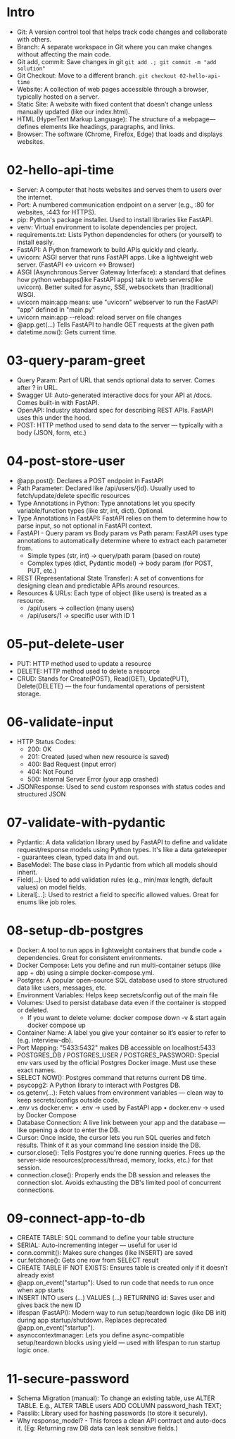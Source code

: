 # Intro
- Git: A version control tool that helps track code changes and collaborate with others.
- Branch: A separate workspace in Git where you can make changes without affecting the main code.
- Git add, commit: Save changes in git `git add .; git commit -m "add solution"`
- Git Checkout: Move to a different branch. `git checkout 02-hello-api-time`
- Website: A collection of web pages accessible through a browser, typically hosted on a server.
- Static Site: A website with fixed content that doesn’t change unless manually updated (like our index.html).
- HTML (HyperText Markup Language): The structure of a webpage—defines elements like headings, paragraphs, and links.
- Browser: The software (Chrome, Firefox, Edge) that loads and displays websites.

# 02-hello-api-time
- Server: A computer that hosts websites and serves them to users over the internet.
- Port: A numbered communication endpoint on a server (e.g., :80 for websites, :443 for HTTPS).
- pip: Python's package installer. Used to install libraries like FastAPI.
- venv: Virtual environment to isolate dependencies per project.
- requirements.txt: Lists Python dependencies for others (or yourself) to install easily.
- FastAPI: A Python framework to build APIs quickly and clearly.
- uvicorn: ASGI server that runs FastAPI apps. Like a lightweight web server. (FastAPI ↔ uvicorn ↔ Browser)
- ASGI (Asynchronous Server Gateway Interface): a standard that defines how python webapps(like FastAPI apps) talk to web servers(like uvicorn). Better suited for async, SSE, websockets than (traditional) WSGI.
- uvicorn main:app means: use "uvicorn" webserver to run the FastAPI "app" defined in "main.py"
- uvicorn main:app --reload: reload server on file changes
- @app.get(...)	Tells FastAPI to handle GET requests at the given path
- datetime.now(): Gets current time.

# 03-query-param-greet
- Query Param: Part of URL that sends optional data to server. Comes after ? in URL.
- Swagger UI:	Auto-generated interactive docs for your API at /docs. Comes built-in with FastAPI.
- OpenAPI:	Industry standard spec for describing REST APIs. FastAPI uses this under the hood.
- POST: HTTP method used to send data to the server — typically with a body (JSON, form, etc.)

# 04-post-store-user
- @app.post(): Declares a POST endpoint in FastAPI
- Path Parameter: Declared like /api/users/{id}. Usually used to fetch/update/delete specific resources
- Type Annotations in Python: Type annotations let you specify variable/function types (like str, int, dict). Optional. 
- Type Annotations in FastAPI: FastAPI relies on them to determine how to parse input, so not optional in FastAPI context.
- FastAPI - Query param vs Body param vs Path param: FastAPI uses type annotations to automatically determine where to extract each parameter from.
	- Simple types (str, int) → query/path param (based on route)
	- Complex types (dict, Pydantic model) → body param (for POST, PUT, etc.)
- REST (Representational State Transfer): A set of conventions for designing clean and predictable APIs around resources.
- Resources & URLs: Each type of object (like users) is treated as a resource.
    - /api/users → collection (many users)
    - /api/users/1 → specific user with ID 1

# 05-put-delete-user
- PUT: HTTP method used to update a resource
- DELETE: HTTP method used to delete a resource
- CRUD: Stands for Create(POST), Read(GET), Update(PUT), Delete(DELETE) — the four fundamental operations of persistent storage.

# 06-validate-input
- HTTP Status Codes: 
	- 200: OK
	- 201: Created (used when new resource is saved)
	- 400: Bad Request (input error)
	- 404: Not Found
	- 500: Internal Server Error (your app crashed)
- JSONResponse: Used to send custom responses with status codes and structured JSON

# 07-validate-with-pydantic
- Pydantic: A data validation library used by FastAPI to define and validate request/response models using Python types. It's like a data gatekeeper - guarantees clean, typed data in and out.
- BaseModel: The base class in Pydantic from which all models should inherit.
- Field(...): Used to add validation rules (e.g., min/max length, default values) on model fields.
- Literal[...]: Used to restrict a field to specific allowed values. Great for enums like job roles.

# 08-setup-db-postgres
- Docker: A tool to run apps in lightweight containers that bundle code + dependencies. Great for consistent environments.
- Docker Compose: Lets you define and run multi-container setups (like app + db) using a simple docker-compose.yml.
- Postgres: A popular open-source SQL database used to store structured data like users, messages, etc.
- Environment Variables: Helps keep secrets/config out of the main file
- Volumes: Used to persist database data even if the container is stopped or deleted.
	- If you want to delete volume: docker compose down -v & start again docker compose up 
- Container Name: A label you give your container so it’s easier to refer to (e.g. interview-db).
- Port Mapping: "5433:5432" makes DB accessible on localhost:5433
- POSTGRES_DB / POSTGRES_USER / POSTGRES_PASSWORD: Special env vars used by the official Postgres Docker image. Must use these exact names.
- SELECT NOW(): Postgres command that returns current DB time.
- psycopg2: A Python library to interact with Postgres DB.
- os.getenv(...): Fetch values from environment variables — clean way to keep secrets/configs outside code.
- .env vs docker.env:
    • .env → used by FastAPI app
    • docker.env → used by Docker Compose
- Database Connection: A live link between your app and the database — like opening a door to enter the DB.
- Cursor: Once inside, the cursor lets you run SQL queries and fetch results. Think of it as your command line session inside the DB.
- cursor.close(): Tells Postgres you're done running queries. Frees up the server-side resources(process/thread, memory, locks, etc.) for that session.
- connection.close(): Properly ends the DB session and releases the connection slot. Avoids exhausting the DB's limited pool of concurrent connections.

# 09-connect-app-to-db
- CREATE TABLE: SQL command to define your table structure
- SERIAL: Auto-incrementing integer — useful for user id
- conn.commit(): Makes sure changes (like INSERT) are saved
- cur.fetchone(): Gets one row from SELECT result
- CREATE TABLE IF NOT EXISTS: Ensures table is created only if it doesn’t already exist
- @app.on_event("startup"): Used to run code that needs to run once when app starts
- INSERT INTO users (...) VALUES (...) RETURNING id: Saves user and gives back the new ID
- lifespan (FastAPI): Modern way to run setup/teardown logic (like DB init) during app startup/shutdown. Replaces deprecated @app.on_event("startup").
- asynccontextmanager: Lets you define async-compatible setup/teardown blocks using yield — used with lifespan to run startup logic once.

# 11-secure-password
- Schema Migration (manual): To change an existing table, use ALTER TABLE. E.g., ALTER TABLE users ADD COLUMN password_hash TEXT;
- Passlib: Library used for hashing passwords (to store it securely).
- Why response_model? - This forces a clean API contract and auto-docs it. (Eg: Returning raw DB data can leak sensitive fields.)


